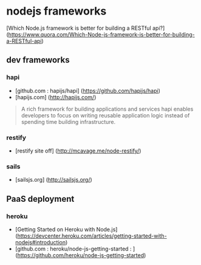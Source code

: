 # nodejs frameworks

[Which Node.js framework is better for building a RESTful api?] (https://www.quora.com/Which-Node-js-framework-is-better-for-building-a-RESTful-api)

## dev frameworks

### hapi
- [github.com : hapijs/hapi] (https://github.com/hapijs/hapi)
- [hapijs.com] (http://hapijs.com/)

> A rich framework for building applications and services
hapi enables developers to focus on writing reusable application logic instead of spending time building infrastructure.

### restify
- [restify site off] (http://mcavage.me/node-restify/)

### sails
- [sailsjs.org] (http://sailsjs.org/)

## PaaS deployment

### heroku
- [Getting Started on Heroku with Node.js] (https://devcenter.heroku.com/articles/getting-started-with-nodejs#introduction)
- [github.com : heroku/node-js-getting-started : ] (https://github.com/heroku/node-js-getting-started)
